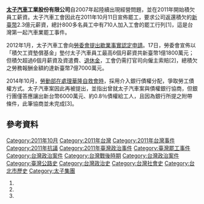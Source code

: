 **[太子汽車](../Page/太子汽車.md "wikilink")工業股份有限公司**自2007年起陸續出現經營問題，並在2011年開始積欠員工薪資。太子汽車工會因此在2011年10月11日宣佈罷工，要求公司返還積欠的[新臺幣](../Page/新臺幣.md "wikilink")2.3億元薪資，總計800多名員工中有710人加入工會的罷工行列\[1\]，這是台灣第一起汽車業罷工事件。

2012年1月，太子汽車工會向[勞委會提出歇業事實認定申請](https://zh.wikipedia.org/wiki/勞委會 "wikilink")。17日，勞委會宣佈以「積欠工資墊償基金」墊付太子汽車員工最高6個月薪資共新臺幣1億1800萬元；但積欠超過6個月薪資及資遣費、[退休金](../Page/退休金.md "wikilink")，工會仍需打官司向僱主索賠\[2\]，總積欠之勞務報酬金額約達新臺幣7億7000萬元。

2014年10月，[勞動部在處理](https://zh.wikipedia.org/wiki/中華民國勞動部 "wikilink")[華隆自救會時](https://zh.wikipedia.org/wiki/華隆自救會 "wikilink")，採用介入銀行債權分配，爭取勞工債權方式。太子汽車案因此再被提出，並指出曾就太子汽車案與債權銀行協商，但銀行團僅答應讓出新台幣6000萬元、約0.8％債權給工人，且因為銀行所提之附帶條件，此筆協商並未完成\[3\]。

## 參考資料

[Category:2011年10月](https://zh.wikipedia.org/wiki/Category:2011年10月 "wikilink") [Category:2011年台灣](https://zh.wikipedia.org/wiki/Category:2011年台灣 "wikilink") [Category:2011年台灣事件](https://zh.wikipedia.org/wiki/Category:2011年台灣事件 "wikilink") [Category:2011年抗議](https://zh.wikipedia.org/wiki/Category:2011年抗議 "wikilink") [Category:2011年臺灣政治事件](https://zh.wikipedia.org/wiki/Category:2011年臺灣政治事件 "wikilink") [Category:臺灣罷工事件](https://zh.wikipedia.org/wiki/Category:臺灣罷工事件 "wikilink") [Category:台灣政治案件](https://zh.wikipedia.org/wiki/Category:台灣政治案件 "wikilink") [Category:台灣戰後時期](https://zh.wikipedia.org/wiki/Category:台灣戰後時期 "wikilink") [Category:台灣政治案件](https://zh.wikipedia.org/wiki/Category:台灣政治案件 "wikilink") [Category:臺灣公路史](https://zh.wikipedia.org/wiki/Category:臺灣公路史 "wikilink") [Category:台灣政治史](https://zh.wikipedia.org/wiki/Category:台灣政治史 "wikilink") [Category:台灣社會史](https://zh.wikipedia.org/wiki/Category:台灣社會史 "wikilink") [Category:台北市歷史](https://zh.wikipedia.org/wiki/Category:台北市歷史 "wikilink") [Category:太子集團](https://zh.wikipedia.org/wiki/Category:太子集團 "wikilink")

1.
2.
3.